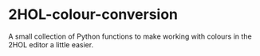 # 2HOL-colour-conversion
A small collection of Python functions to make working with colours in the 2HOL editor a little easier.
